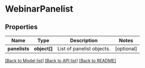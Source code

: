 # WebinarPanelist

## Properties
Name | Type | Description | Notes
------------ | ------------- | ------------- | -------------
**panelists** | **object[]** | List of panelist objects. | [optional] 

[[Back to Model list]](../README.md#documentation-for-models) [[Back to API list]](../README.md#documentation-for-api-endpoints) [[Back to README]](../README.md)


